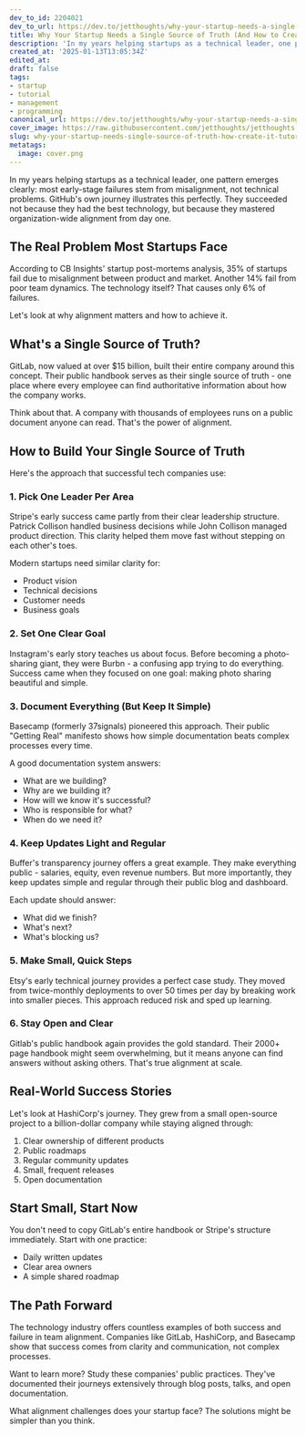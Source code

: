 ```yaml
---
dev_to_id: 2204021
dev_to_url: https://dev.to/jetthoughts/why-your-startup-needs-a-single-source-of-truth-and-how-to-create-it-2f7i
title: Why Your Startup Needs a Single Source of Truth (And How to Create It)
description: 'In my years helping startups as a technical leader, one pattern emerges clearly: most early-stage...'
created_at: '2025-01-13T13:05:34Z'
edited_at:
draft: false
tags:
- startup
- tutorial
- management
- programming
canonical_url: https://dev.to/jetthoughts/why-your-startup-needs-a-single-source-of-truth-and-how-to-create-it-2f7i
cover_image: https://raw.githubusercontent.com/jetthoughts/jetthoughts.github.io/master/content/blog/why-your-startup-needs-single-source-of-truth-how-create-it-tutorial/cover.png
slug: why-your-startup-needs-single-source-of-truth-how-create-it-tutorial
metatags:
  image: cover.png
---
```

In my years helping startups as a technical leader, one pattern emerges clearly: most early-stage failures stem from misalignment, not technical problems. GitHub's own journey illustrates this perfectly. They succeeded not because they had the best technology, but because they mastered organization-wide alignment from day one.

## The Real Problem Most Startups Face

According to CB Insights' startup post-mortems analysis, 35% of startups fail due to misalignment between product and market. Another 14% fail from poor team dynamics. The technology itself? That causes only 6% of failures.

Let's look at why alignment matters and how to achieve it.

## What's a Single Source of Truth?

GitLab, now valued at over $15 billion, built their entire company around this concept. Their public handbook serves as their single source of truth - one place where every employee can find authoritative information about how the company works.

Think about that. A company with thousands of employees runs on a public document anyone can read. That's the power of alignment.

## How to Build Your Single Source of Truth

Here's the approach that successful tech companies use:

### 1. Pick One Leader Per Area

Stripe's early success came partly from their clear leadership structure. Patrick Collison handled business decisions while John Collison managed product direction. This clarity helped them move fast without stepping on each other's toes.

Modern startups need similar clarity for:
- Product vision
- Technical decisions
- Customer needs
- Business goals

### 2. Set One Clear Goal

Instagram's early story teaches us about focus. Before becoming a photo-sharing giant, they were Burbn - a confusing app trying to do everything. Success came when they focused on one goal: making photo sharing beautiful and simple.

### 3. Document Everything (But Keep It Simple)

Basecamp (formerly 37signals) pioneered this approach. Their public "Getting Real" manifesto shows how simple documentation beats complex processes every time.

A good documentation system answers:
- What are we building?
- Why are we building it?
- How will we know it's successful?
- Who is responsible for what?
- When do we need it?

### 4. Keep Updates Light and Regular

Buffer's transparency journey offers a great example. They make everything public - salaries, equity, even revenue numbers. But more importantly, they keep updates simple and regular through their public blog and dashboard.

Each update should answer:
- What did we finish?
- What's next?
- What's blocking us?

### 5. Make Small, Quick Steps

Etsy's early technical journey provides a perfect case study. They moved from twice-monthly deployments to over 50 times per day by breaking work into smaller pieces. This approach reduced risk and sped up learning.

### 6. Stay Open and Clear

Gitlab's public handbook again provides the gold standard. Their 2000+ page handbook might seem overwhelming, but it means anyone can find answers without asking others. That's true alignment at scale.

## Real-World Success Stories

Let's look at HashiCorp's journey. They grew from a small open-source project to a billion-dollar company while staying aligned through:
1. Clear ownership of different products
2. Public roadmaps
3. Regular community updates
4. Small, frequent releases
5. Open documentation

## Start Small, Start Now

You don't need to copy GitLab's entire handbook or Stripe's structure immediately. Start with one practice:
- Daily written updates
- Clear area owners
- A simple shared roadmap

## The Path Forward

The technology industry offers countless examples of both success and failure in team alignment. Companies like GitLab, HashiCorp, and Basecamp show that success comes from clarity and communication, not complex processes.

Want to learn more? Study these companies' public practices. They've documented their journeys extensively through blog posts, talks, and open documentation.

What alignment challenges does your startup face? The solutions might be simpler than you think.
